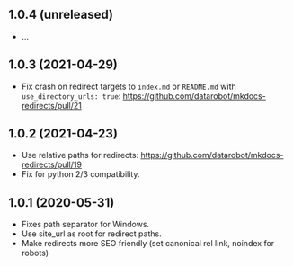 1.0.4 (unreleased)
------------------

- ...

1.0.3 (2021-04-29)
------------------

- Fix crash on redirect targets to `index.md` or `README.md` with `use_directory_urls: true`: https://github.com/datarobot/mkdocs-redirects/pull/21

1.0.2 (2021-04-23)
------------------

- Use relative paths for redirects: https://github.com/datarobot/mkdocs-redirects/pull/19
- Fix for python 2/3 compatibility.

1.0.1 (2020-05-31)
------------------

- Fixes path separator for Windows.
- Use site_url as root for redirect paths.
- Make redirects more SEO friendly (set canonical rel link, noindex for robots)
